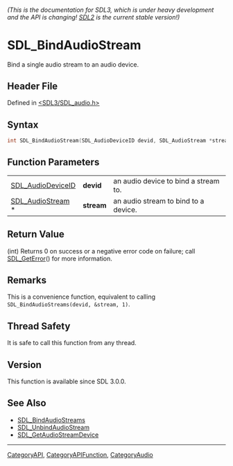 ###### (This is the documentation for SDL3, which is under heavy development and the API is changing! [SDL2](https://wiki.libsdl.org/SDL2/) is the current stable version!)
# SDL_BindAudioStream

Bind a single audio stream to an audio device.

## Header File

Defined in [<SDL3/SDL_audio.h>](https://github.com/libsdl-org/SDL/blob/main/include/SDL3/SDL_audio.h)

## Syntax

```c
int SDL_BindAudioStream(SDL_AudioDeviceID devid, SDL_AudioStream *stream);
```

## Function Parameters

|                                        |            |                                      |
| -------------------------------------- | ---------- | ------------------------------------ |
| [SDL_AudioDeviceID](SDL_AudioDeviceID) | **devid**  | an audio device to bind a stream to. |
| [SDL_AudioStream](SDL_AudioStream) *   | **stream** | an audio stream to bind to a device. |

## Return Value

(int) Returns 0 on success or a negative error code on failure; call
[SDL_GetError](SDL_GetError)() for more information.

## Remarks

This is a convenience function, equivalent to calling
`SDL_BindAudioStreams(devid, &stream, 1)`.

## Thread Safety

It is safe to call this function from any thread.

## Version

This function is available since SDL 3.0.0.

## See Also

- [SDL_BindAudioStreams](SDL_BindAudioStreams)
- [SDL_UnbindAudioStream](SDL_UnbindAudioStream)
- [SDL_GetAudioStreamDevice](SDL_GetAudioStreamDevice)

----
[CategoryAPI](CategoryAPI), [CategoryAPIFunction](CategoryAPIFunction), [CategoryAudio](CategoryAudio)

